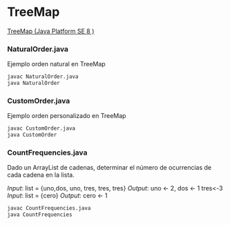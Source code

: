 # TreeMap
[TreeMap (Java Platform SE 8 )](https://docs.oracle.com/javase/8/docs/api/java/util/TreeMap.html)

### NaturalOrder.java
Ejemplo orden natural en TreeMap
```bash
javac NaturalOrder.java
java NaturalOrder
```
### CustomOrder.java
Ejemplo orden personalizado en TreeMap
```bash
javac CustomOrder.java
java CustomOrder
```

### CountFrequencies.java 
Dado un ArrayList de cadenas, determinar el número de ocurrencias de cada cadena en la lista.

*Input*: list = {uno,dos, uno, tres, tres, tres} 
*Output*: uno <- 2, dos <- 1 tres<-3
<br/>
*Input*: list = {cero}
*Output*: cero <- 1
```bash
javac CountFrequencies.java 
java CountFrequencies
```